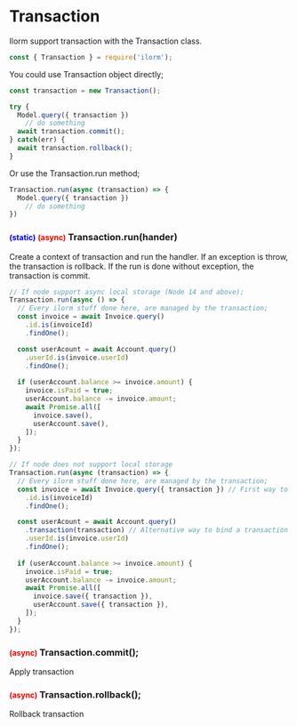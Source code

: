 # Transaction
Ilorm support transaction with the Transaction class.

```javascript
const { Transaction } = require('ilorm');
```

You could use Transaction object directly;
```javascript
const transaction = new Transaction();

try {
  Model.query({ transaction })
    // do something
  await transaction.commit();
} catch(err) {
  await transaction.rollback();
}
```
Or use the Transaction.run method;
```javascript
Transaction.run(async (transaction) => {
  Model.query({ transaction })
    // do something
})
```



### <small style="color:blue;">(static)</small> <small style="color:red;">(async)</small> Transaction.run(hander)
Create a context of transaction and run the handler.
If an exception is throw, the transaction is rollback.
If the run is done without exception, the transaction is commit.

```javascript
// If node support async local storage (Node 14 and above);
Transaction.run(async () => {
  // Every ilorm stuff done here, are managed by the transaction;
  const invoice = await Invoice.query()
    .id.is(invoiceId)
    .findOne();

  const userAcount = await Account.query()
    .userId.is(invoice.userId)
    .findOne();
 
  if (userAccount.balance >= invoice.amount) {
    invoice.isPaid = true;
    userAccount.balance -= invoice.amount;
    await Promise.all([
      invoice.save(),
      userAccount.save(),
    ]);
  }
});

// If node does not support local storage
Transaction.run(async (transaction) => {
  // Every ilorm stuff done here, are managed by the transaction;
  const invoice = await Invoice.query({ transaction }) // First way to bind a transaction to a query
    .id.is(invoiceId)
    .findOne();

  const userAcount = await Account.query()
    .transaction(transaction) // Alternative way to bind a transaction to a query
    .userId.is(invoice.userId)
    .findOne();
 
  if (userAccount.balance >= invoice.amount) {
    invoice.isPaid = true;
    userAccount.balance -= invoice.amount;
    await Promise.all([
      invoice.save({ transaction }),
      userAccount.save({ transaction }),
    ]);
  }
});
```

### <small style="color:red;">(async)</small> Transaction.commit();
Apply transaction

### <small style="color:red;">(async)</small> Transaction.rollback();
Rollback transaction
